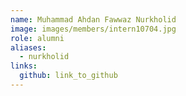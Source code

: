 ```yaml
---
name: Muhammad Ahdan Fawwaz Nurkholid 
image: images/members/intern10704.jpg 
role: alumni
aliases:
  - nurkholid
links:
  github: link_to_github 
---
```

